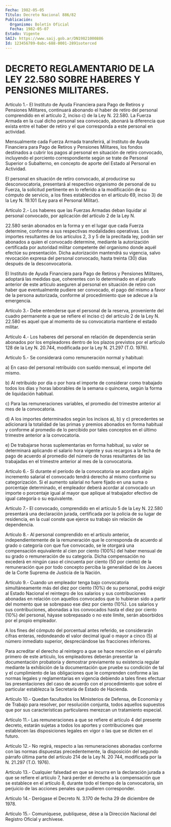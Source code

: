 ```yaml
---
Fecha: 1982-05-05
Título: Decreto Nacional 886/82
Publicación:
  Organismo: Boletín Oficial
  Fecha: 1982-05-07
Estado: Vigente
SAIJ: https://www.saij.gob.ar/DN19821000886
Id: 123456789-0abc-688-0001-2891soterced
---
```

# DECRETO REGLAMENTARIO DE LA LEY 22.580 SOBRE HABERES Y PENSIONES MILITARES.

<a id="1"></a>
Artículo  1.-  El  Instituto  de Ayuda Financiera para Pago de Retiros  y Pensiones Militares, continuará  abonando  el  haber  de retiro del  personal  comprendido en el artículo 2, inciso c) de la Ley N. 22.580. La Fuerza  Armada  en  la  cual  dicho  personal sea convocado,  abonará  la  diferencia  que  exista entre el haber  de retiro  y  el  que  corresponda  a  este  personal   en  actividad.

Mensualmente cada Fuerza Armada transferirá, al Instituto  de Ayuda Financiera  para  Pago de Retiros y Pensiones Militares, los fondos destinados a cubrir  los  pagos  al personal en situación de retiro convocado, incluyendo el porciento  correspondiente  según se trate de  Personal  Superior  o  Subalterno,  en  concepto de aporte  del Estado al Personal en Actividad.

El  personal  en situación de retiro convocado,  al  producirse  su desconvocatoria,  presentará al respectivo organismo de personal de su Fuerza, la solicitud pertinente en lo referido a la modificación de su  cómputo  de  servicio, a los fines establecidos en el artículo 69, inciso 3) de la  Ley  N.  19.101  (Ley  para  el Personal Militar).

<a id="2"></a>
Artículo 2.- Los haberes que las Fuerzas Armadas deban liquidar al personal  convocado,  por aplicación del artículo 2 de la Ley N.

22.580 serán abonados en la  forma  y  en  el lugar que cada Fuerza determine, conforme a sus respectivas modalidades  operativas.  Los importes  resultantes  de  los  artículos  2, 3 y 5 de la precitada ley, podrán ser abonados a quien el convocado  determine,  mediante la  autorización  certificada por autoridad militar competente  del organismo donde aquél  efectúe  su presentación. Dicha autorización mantendrá  su  vigencia,  salvo  revocación  expresa  del  personal convocado, hasta treinta (30) días  después  de la desconvocatoria.

El Instituto de Ayuda Financiera para Pago de  Retiros  y Pensiones Militares,  adoptará las medidas que, coherentes con lo determinado en el párrafo  anterior  de  este  artículo aseguren al personal en situación  de  retiro  con  haber  que  eventualmente  pudiere  ser convocado,  el  pago  del mismo a favor de la  persona  autorizada, conforme  al  procedimiento    que   se  adecue  a  la  emergencia.

<a id="3"></a>
Artículo  3.-  Debe  entenderse que el personal de la reserva, proveniente del cuadro permanente  a  que  se  refiere el inciso c) del artículo 2 de la Ley N. 22.580 es aquel que  al  momento  de su convocatoria mantiene el estado militar.

<a id="4"></a>
Artículo 4.- Los haberes del personal en relación de dependencia  serán  abonados  por  los  empleadores  dentro  de los plazos  previstos  por  el  artículo  128  de  la  Ley  N.  20.744, modificada por la Ley N. 21.297 (T.O. 1976).

<a id="5"></a>
Artículo  5.-  Se  considerará  como  remuneración  normal  y habitual:

a) En  caso  del personal retribuido con sueldo mensual, el importe del mismo.

b) Al retribuido  por  día o por hora el importe de considerar como trabajado  todos  los días  y  horas  laborables  de  la  semana  o quincena, según la forma de liquidación habitual.

c) Para las remuneraciones  variables,  el  promedio  del trimestre anterior al mes de la convocatoria.

d)  A  los  importes  determinados  según los incisos a), b)  y  c) precedentes se adicionará la totalidad  de  las  primas  y  premios abonados  en  forma habitual y conforme al promedio de lo percibido por  tales  conceptos    en  el  último  trimestre  anterior  a  la convocatoria.

e) De trabajarse horas suplementarias  en  forma habitual, su valor se determinará aplicando el salario hora vigente  y  sus recargos a la  fecha  de  pago  de  acuerdo  al  promedio del número de  horas resultantes de las trabajadas en el trimestre  anterior  al  mes de la convocatoria.

<a id="6"></a>
Artículo  6.-  Si  durante  el  período  de la convocatoria se acordara algún incremento salarial el convocado  tendrá  derecho al mismo  conforme su categorización. Si el aumento salarial no  fuere fijado en  una  suma  o porcentaje determinado, el empleador deberá acordar al convocado un  importe  o  porcentaje  igual al mayor que aplique al trabajador efectivo de igual categoría o su equivalente.

<a id="7"></a>
Artículo  7.- El convocado, comprendido en el artículo 5 de la Ley N. 22.580 presentará  una  declaración  jurada, certificada por la polícia de su lugar de residencia, en la cual  conste que ejerce su trabajo sin relación de dependencia.

<a id="8"></a>
Artículo  8.- Al personal comprendido en el artículo anterior, independientemente   de  la  remuneración  que  le  corresponda  de acuerdo al grado o categoría  con que fue convocado, se le otorgará una compensación equivalente al  cien  por  ciento (100%) del haber mensual  de  su  grado  o  remuneración  de  su  categoría.   Dicha compensación  no  excederá  en  ningún caso el cincuenta por ciento (50 por ciento) de la remuneración  que  por  todo concepto perciba la generalidad de los Jueces de la Corte Suprema  de Justicia de la Nación.

<a id="9"></a>
Artículo  9.-  Cuando  un  empleador  tenga  bajo convocatoria simultáneamente  más  del  diez  por  ciento (10%) de su  personal, podrá exigir al Estado Nacional el reintegro  de los salarios y sus contribuciones abonadas en relación con aquellos  convocados que lo hubieran sido a partir del momento que se sobrepaso  ese  diez  por ciento  (10%).  Los  salarios  y sus contribuciones, abonadas a los convocados  hasta el diez por ciento  (10%)  del  personal,  háyase sobrepasado o  no  este  límite,  serán  absorbidos  por  el propio empleador.

A   los  fines  del  cómputo  del  porcentual  antes  referido,  se considerarán  cifras  enteras, redondeando el valor decimal igual o mayor a cinco (5) al número  inmediato superior, despreciándose las fracciones inferiores.

Para acreditar el derecho al reintegro  a que se hace mención en el párrafo   primero  de  este  artículo,  los  empleadores    deberán presentar  la  documentación  probatoria y demostrar previamente su existencia regular mediante la  exhibición  de la documentación que pruebe su condición de tal y el cumplimiento  de  las  obligaciones que  le  comprenden  conforme a las normas legales y reglamentarias en vigencia debiendo a  tales fines efectuar las presentaciones del caso  de  acuerdo  con el procedimiento  que  sobre  el  particular establezca la Secretaría de Estado de Hacienda.

<a id="10"></a>
Artículo 10.- Quedan facultados los Ministerios de Defensa, de Economía  y  de  Trabajo  para  resolver,  por resolución conjunta, todos  aquellos supuestos que por sus características  particulares merezcan un tratamiento especial.

<a id="11"></a>
Artículo 11.- Las remuneraciones a que se refiere el artículo 4 del  presente  decreto,  estarán  sujetas  a  todos  los  aportes y contribuciones que establecen las disposiciones legales en  vigor o las que se dicten en el futuro.

<a id="12"></a>
Artículo 12.- No regirá, respecto a las remuneraciones abonadas conforme  con las normas dispuestas precedentemente, la disposición del segundo  párrafo  última parte del artículo 214 de la Ley N. 20 744, modificada por la N. 21.297 (T.O. 1976).

<a id="13"></a>
Artículo  13.-  Cualquier  falsedad  en  que  se incurra en la declaración jurada a que se refiere el artículo 7, hará  perder  el derecho  a  la  compensación  que  se  establece  en el artículo 8, durante  todo  el tiempo de la convocatoria, sin perjuicio  de  las acciones penales que pudieren corresponder.

<a id="14"></a>
Artículo  14.-  Derógase  el  Decreto  N. 3.170 de fecha 29 de diciembre de 1978.

<a id="15"></a>
Artículo  15.-  Comuníquese,  publíquese,  dése a la Dirección Nacional del Registro Oficial y archívese.